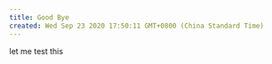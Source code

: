 ```yaml
---
title: Good Bye
created: Wed Sep 23 2020 17:50:11 GMT+0800 (China Standard Time)
---
```


let me test this
